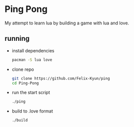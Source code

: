 # Ping Pong

My attempt to learn lua by building a game with lua and love.

## running 
- install dependencies 
    ```bash
    pacman -S lua love
    ```
- clone repo 
    ```bash
    git clone https://github.com/Felix-Kyun/ping
    cd Ping-Pong
    ```
- run the start script 
    ```bash
    ./ping
    ```
- build to .love format
    ```bash
    ./build
    ```
